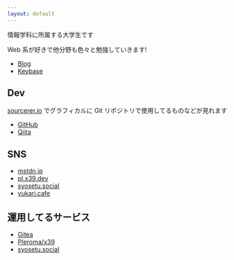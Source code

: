 ```yaml
---
layout: default
---
```

情報学科に所属する大学生です

Web 系が好きで他分野も色々と勉強していきます!

- [Blog](https://blog.x39.dev)
- [Keybase](https://keybase.io/ress)

## Dev
[sourcerer.io](https://sourcerer.io/ress997) でグラフィカルに Git リポジトリで使用してるものなどが見れます

- [GitHub](https://github.com/ress997)
- [Qiita](https://qiita.com/ress)

## SNS

<ul>
<li><a rel="me" href="https://mstdn.jp/@ress">mstdn.jp</a></li>
<li><a rel="me" href="https://pl.x39.dev/users/ress">pl.x39.dev</a></li>
<li><a rel="me" href="https://syosetu.social/@ress">syosetu.social</a></li>
<li><a rel="me" href="https://yukari.cafe/@ress">yukari.cafe</a></li>
</ul>

## 運用してるサービス

- [Gitea](https://git.x39.dev/)
- [Pleroma/x39](https://pl.x39.dev/about)
- [syosetu.social](https://syosetu.social/about)
